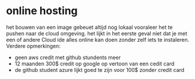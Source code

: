 # online hosting
het bouwen van een image gebeuet altijd nog lokaal vooraleer het te pushen naar de cloud omgeving. het lijkt in het eerste geval niet dat je met een of andere Cloud ide alles online kan doen zonder zelf iets te instaleren. 
Verdere opmerkingen:

 - geen aws credit met github stundents meer
 - 12 maanden 300$ credit op google op vertoon van een cedit card
 - de github student azure lijkt goed te zijn voor 100$ zonder credit card